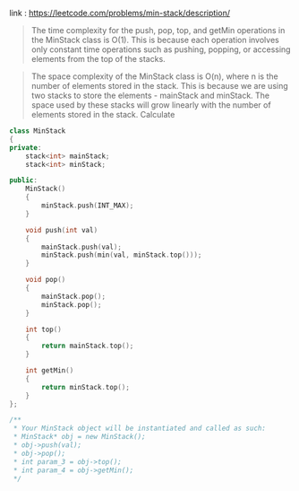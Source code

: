 
link : https://leetcode.com/problems/min-stack/description/

>The time complexity for the push, pop, top, and getMin operations in the MinStack class is O(1). This is because each operation involves only constant time operations such as pushing, popping, or accessing elements from the top of the stacks.

>The space complexity of the MinStack class is O(n), where n is the number of elements stored in the stack. This is because we are using two stacks to store the elements - mainStack and minStack. The space used by these stacks will grow linearly with the number of elements stored in the stack.
Calculate
>
```cpp
class MinStack 
{
private:
    stack<int> mainStack;
    stack<int> minStack;

public:
    MinStack() 
    {
        minStack.push(INT_MAX);
    }

    void push(int val) 
    {
        mainStack.push(val);
        minStack.push(min(val, minStack.top()));
    }

    void pop() 
    {
        mainStack.pop();
        minStack.pop();
    }

    int top() 
    { 
        return mainStack.top(); 
    }

    int getMin() 
    { 
        return minStack.top(); 
    }
};

/**
 * Your MinStack object will be instantiated and called as such:
 * MinStack* obj = new MinStack();
 * obj->push(val);
 * obj->pop();
 * int param_3 = obj->top();
 * int param_4 = obj->getMin();
 */
```
